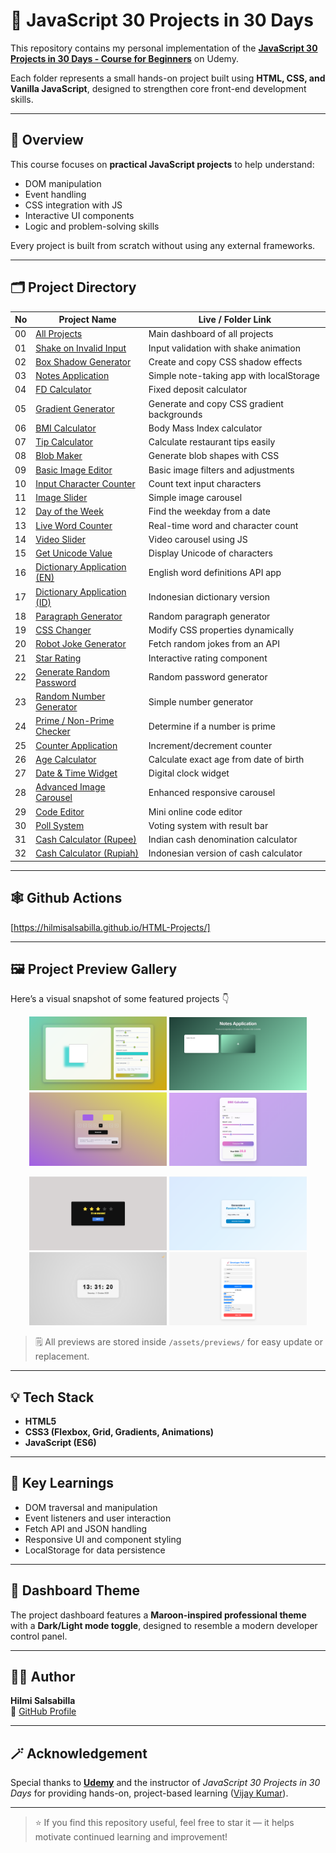 # 🧩 JavaScript 30 Projects in 30 Days

This repository contains my personal implementation of the **[JavaScript 30 Projects in 30 Days - Course for Beginners](https://www.udemy.com/course/javascript-30-projects-in-30-days-course-for-beginners/?couponCode=KEEPLEARNING)** on Udemy.

Each folder represents a small hands-on project built using **HTML, CSS, and Vanilla JavaScript**, designed to strengthen core front-end development skills.

---

## 🚀 Overview

This course focuses on **practical JavaScript projects** to help understand:
- DOM manipulation  
- Event handling  
- CSS integration with JS  
- Interactive UI components  
- Logic and problem-solving skills  

Every project is built from scratch without using any external frameworks.

---

## 🗂️ Project Directory

| No | Project Name | Live / Folder Link |
|----|---------------|--------------------|
| 00 | [All Projects](https://github.com/HilmiSalsabilla/html-projects/tree/main/0-All) | Main dashboard of all projects |
| 01 | [Shake on Invalid Input](https://github.com/HilmiSalsabilla/html-projects/tree/main/1-Shake-on-Invalid-Input) | Input validation with shake animation |
| 02 | [Box Shadow Generator](https://github.com/HilmiSalsabilla/html-projects/tree/main/2-Box-Shadow-Generator) | Create and copy CSS shadow effects |
| 03 | [Notes Application](https://github.com/HilmiSalsabilla/html-projects/tree/main/3-Notes-Application) | Simple note-taking app with localStorage |
| 04 | [FD Calculator](https://github.com/HilmiSalsabilla/html-projects/tree/main/4-FD-Calculator) | Fixed deposit calculator |
| 05 | [Gradient Generator](https://github.com/HilmiSalsabilla/html-projects/tree/main/5-Gradient-Generator) | Generate and copy CSS gradient backgrounds |
| 06 | [BMI Calculator](https://github.com/HilmiSalsabilla/html-projects/tree/main/6-BMI-Calculator) | Body Mass Index calculator |
| 07 | [Tip Calculator](https://github.com/HilmiSalsabilla/html-projects/tree/main/7-Tip-Calculator) | Calculate restaurant tips easily |
| 08 | [Blob Maker](https://github.com/HilmiSalsabilla/html-projects/tree/main/8-Blob-Maker) | Generate blob shapes with CSS |
| 09 | [Basic Image Editor](https://github.com/HilmiSalsabilla/html-projects/tree/main/9-Basic-Image-Editor) | Basic image filters and adjustments |
| 10 | [Input Character Counter](https://github.com/HilmiSalsabilla/html-projects/tree/main/10-Input-Character-Counter) | Count text input characters |
| 11 | [Image Slider](https://github.com/HilmiSalsabilla/html-projects/tree/main/11-Image-Slider) | Simple image carousel |
| 12 | [Day of the Week](https://github.com/HilmiSalsabilla/html-projects/tree/main/12-Day-of-the-Week) | Find the weekday from a date |
| 13 | [Live Word Counter](https://github.com/HilmiSalsabilla/html-projects/tree/main/13-Live-Word-Counter) | Real-time word and character count |
| 14 | [Video Slider](https://github.com/HilmiSalsabilla/html-projects/tree/main/14-Video-Slider) | Video carousel using JS |
| 15 | [Get Unicode Value](https://github.com/HilmiSalsabilla/html-projects/tree/main/15-Get-Unicode-Value) | Display Unicode of characters |
| 16 | [Dictionary Application (EN)](https://github.com/HilmiSalsabilla/html-projects/tree/main/16-Dictionary-Application-EN) | English word definitions API app |
| 17 | [Dictionary Application (ID)](https://github.com/HilmiSalsabilla/html-projects/tree/main/17-Dictionary-Application-ID) | Indonesian dictionary version |
| 18 | [Paragraph Generator](https://github.com/HilmiSalsabilla/html-projects/tree/main/18-Paragraph-Generator) | Random paragraph generator |
| 19 | [CSS Changer](https://github.com/HilmiSalsabilla/html-projects/tree/main/19-CSS-Changer) | Modify CSS properties dynamically |
| 20 | [Robot Joke Generator](https://github.com/HilmiSalsabilla/html-projects/tree/main/20-Robot-Joke-Generator) | Fetch random jokes from an API |
| 21 | [Star Rating](https://github.com/HilmiSalsabilla/html-projects/tree/main/21-Star-Rating) | Interactive rating component |
| 22 | [Generate Random Password](https://github.com/HilmiSalsabilla/html-projects/tree/main/22-Generate-Random-Password) | Random password generator |
| 23 | [Random Number Generator](https://github.com/HilmiSalsabilla/html-projects/tree/main/23-Random-Number-Generator) | Simple number generator |
| 24 | [Prime / Non-Prime Checker](https://github.com/HilmiSalsabilla/html-projects/tree/main/24-Prime-Non-Prime-Number) | Determine if a number is prime |
| 25 | [Counter Application](https://github.com/HilmiSalsabilla/html-projects/tree/main/25-Counter-Application) | Increment/decrement counter |
| 26 | [Age Calculator](https://github.com/HilmiSalsabilla/html-projects/tree/main/26-Age-Calculator) | Calculate exact age from date of birth |
| 27 | [Date & Time Widget](https://github.com/HilmiSalsabilla/html-projects/tree/main/27-Date-Time-Widget) | Digital clock widget |
| 28 | [Advanced Image Carousel](https://github.com/HilmiSalsabilla/html-projects/tree/main/28-Advance-Image-Carousel-Application) | Enhanced responsive carousel |
| 29 | [Code Editor](https://github.com/HilmiSalsabilla/html-projects/tree/main/29-Code-Editor) | Mini online code editor |
| 30 | [Poll System](https://github.com/HilmiSalsabilla/html-projects/tree/main/30-Poll-System) | Voting system with result bar |
| 31 | [Cash Calculator (Rupee)](https://github.com/HilmiSalsabilla/html-projects/tree/main/31-Cash-Calculator-Rupee) | Indian cash denomination calculator |
| 32 | [Cash Calculator (Rupiah)](https://github.com/HilmiSalsabilla/html-projects/tree/main/32-Cash-Calculator-IDN) | Indonesian version of cash calculator |

---

## 🕸️ Github Actions
[https://hilmisalsabilla.github.io/HTML-Projects/]

---

## 🖼️ Project Preview Gallery

Here’s a visual snapshot of some featured projects 👇  

<p align="center">
  <img src="assets/previews/2-Box-Shadow-Generator.png" width="220" alt="Box Shadow Generator" />
  <img src="assets/previews/3-Notes-Application.png" width="220" alt="Notes App" />
  <img src="assets/previews/5-Gradient-Generator.png" width="220" alt="Gradient Generator" />
  <img src="assets/previews/6-BMI-Calculator.png" width="220" alt="BMI Calculator" />
</p>

<p align="center">
  <img src="assets/previews/21-Star-Rating.png" width="220" alt="Star Rating" />
  <img src="assets/previews/22-Generate-Random-Password.png" width="220" alt="Random Password Generator" />
  <img src="assets/previews/27-Date-Time-Widget.png" width="220" alt="Date Time Widget" />
  <img src="assets/previews/30-Poll-System.png" width="220" alt="Poll System" />
</p>

> 🗒️ All previews are stored inside `/assets/previews/` for easy update or replacement.

---

## 💡 Tech Stack
- **HTML5**
- **CSS3 (Flexbox, Grid, Gradients, Animations)**
- **JavaScript (ES6)**

---

## 🧠 Key Learnings
- DOM traversal and manipulation  
- Event listeners and user interaction  
- Fetch API and JSON handling  
- Responsive UI and component styling  
- LocalStorage for data persistence  

---

## 🌙 Dashboard Theme
The project dashboard features a **Maroon-inspired professional theme** with a **Dark/Light mode toggle**, designed to resemble a modern developer control panel.

---

## 🧑‍💻 Author
**Hilmi Salsabilla**  
📎 [GitHub Profile](https://github.com/HilmiSalsabilla)

---

## 🪄 Acknowledgement
Special thanks to **[Udemy](https://www.udemy.com/)** and the instructor of *JavaScript 30 Projects in 30 Days* for providing hands-on, project-based learning ([Vijay Kumar](https://www.udemy.com/user/vijay-kumar-4865/)).

---

> ⭐ If you find this repository useful, feel free to star it — it helps motivate continued learning and improvement!
